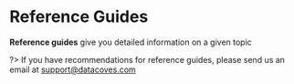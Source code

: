 # Reference Guides

**Reference guides** give you detailed information on a given topic

?> If you have recommendations for reference guides, please send us an email at support@datacoves.com
